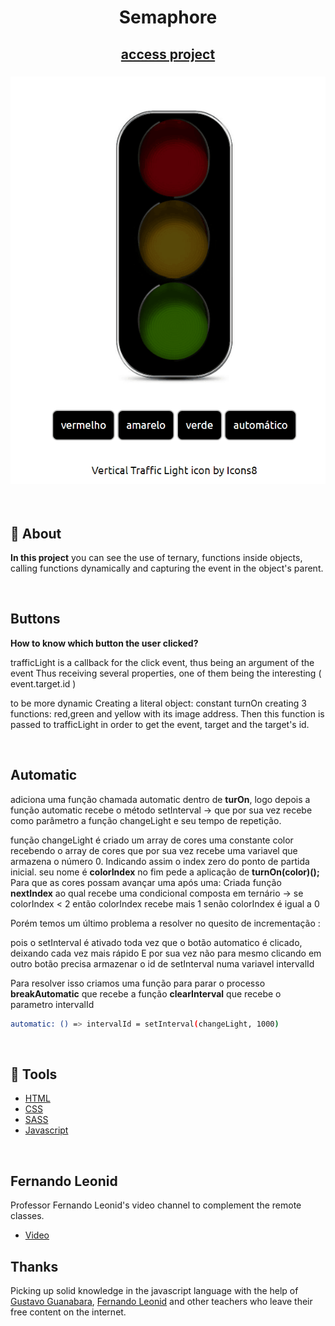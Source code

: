 <h1 align="center">
  <p>Semaphore </p>
</h1>
<h2 align="center"><a href="https://wesley-wilson.github.io/semaphore/" target="_blank">access project</a></h2>
<h3 align="center">
<img src="./assets/img/semaphoreGif.gif">
</h3>
<br>

## 📕 About

**In this project** you can see the use of ternary, functions inside objects, calling functions dynamically and capturing the event in the object's parent.

<br>

## Buttons
**How to know which button the user clicked?**

trafficLight is a callback for the click event, thus being an argument of the event 
Thus receiving several properties, one of them being the interesting ( event.target.id )

to be more dynamic
Creating a literal object:
constant turnOn 
creating 3 functions: red,green and yellow with its image address. 
Then this function is passed to trafficLight in order to get the event, target and the target's id.


<br>

## Automatic
adiciona uma função chamada automatic dentro de **turOn**, logo depois a função automatic recebe o método setInterval -> que por sua vez recebe como parâmetro a função changeLight e seu tempo de repetição. 

função changeLight 
é criado um array de cores 
uma constante color recebendo o array de cores que por sua vez recebe uma variavel que armazena o número 0.
Indicando assim o index zero do ponto de partida inicial. 
seu nome é **colorIndex**
no fim pede a aplicação de **turnOn(color)();**
Para que as cores possam avançar uma após uma:
Criada função **nextIndex** ao qual recebe uma condicional composta em ternário -> se colorIndex < 2 então colorIndex recebe mais 1 senão colorIndex é igual a 0

Porém temos um último problema a resolver no quesito de incrementação :

pois o setInterval é ativado toda vez que o botão automatico é clicado, deixando cada vez mais rápido 
E por sua vez não para mesmo clicando em outro botão
precisa armazenar o id de setInterval numa variavel intervalId 

Para resolver isso criamos uma função para parar o processo
**breakAutomatic** que recebe a função **clearInterval** que recebe o parametro intervalId

```bash
automatic: () => intervalId = setInterval(changeLight, 1000)
```

<br>

 ## 🔨 Tools
 - [HTML](https://developer.mozilla.org/pt-BR/docs/Web/HTML)
 - [CSS](https://developer.mozilla.org/pt-BR/docs/Web/CSS)
- [SASS](https://sass-lang.com/guide)
- [Javascript](https://developer.mozilla.org/pt-BR/docs/Web/JavaScript)


<br>

## Fernando Leonid 
Professor Fernando Leonid's video channel to complement the remote classes.
- [Video](https://www.youtube.com/watch?v=EujFSEsZsk4&list=LL&index=9&t=1172s
)

## Thanks 
Picking up solid knowledge in the javascript language with the help of [Gustavo Guanabara](https://www.cursoemvideo.com/curso/javascript/), [Fernando Leonid](https://www.youtube.com/@FernandoLeonid) and other teachers who leave their free content on the internet.


